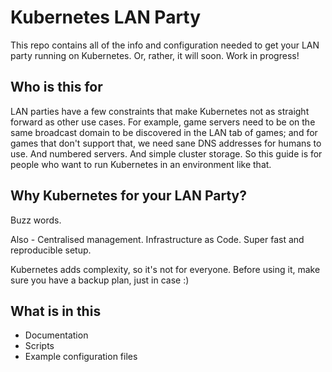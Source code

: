 # Kubernetes LAN Party

This repo contains all of the info and configuration needed to get your LAN party running on Kubernetes. Or, rather, it will soon. Work in progress!

## Who is this for

LAN parties have a few constraints that make Kubernetes not as straight forward as other use cases. For example, game servers need to be on the same broadcast domain to be discovered in the LAN tab of games; and for games that don't support that, we need sane DNS addresses for humans to use. And numbered servers. And simple cluster storage. So this guide is for people who want to run Kubernetes in an environment like that.

## Why Kubernetes for your LAN Party?

Buzz words.

Also - Centralised management. Infrastructure as Code. Super fast and reproducible setup.

Kubernetes adds complexity, so it's not for everyone. Before using it, make sure you have a backup plan, just in case :)

## What is in this

* Documentation
* Scripts
* Example configuration files

